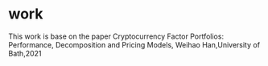 # work
This work is base on the paper Cryptocurrency Factor Portfolios: Performance, Decomposition and Pricing Models, Weihao Han,University of Bath,2021
